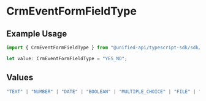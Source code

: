 # CrmEventFormFieldType

## Example Usage

```typescript
import { CrmEventFormFieldType } from "@unified-api/typescript-sdk/sdk/models/shared";

let value: CrmEventFormFieldType = "YES_NO";
```

## Values

```typescript
"TEXT" | "NUMBER" | "DATE" | "BOOLEAN" | "MULTIPLE_CHOICE" | "FILE" | "TEXTAREA" | "MULTIPLE_SELECT" | "EMAIL" | "PHONE" | "YES_NO" | "CURRENCY" | "URL"
```